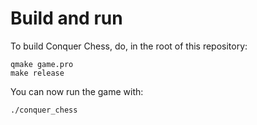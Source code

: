 # Build and run

To build Conquer Chess, do, in the root of this repository:

```console
qmake game.pro
make release
```

You can now run the game with:

```console
./conquer_chess
```



